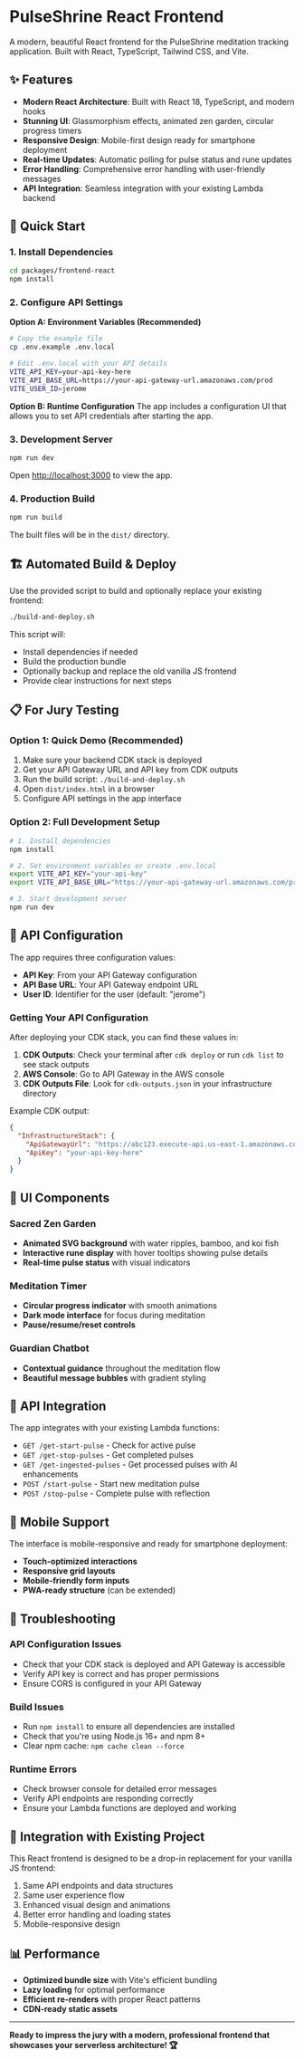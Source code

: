 # PulseShrine React Frontend

A modern, beautiful React frontend for the PulseShrine meditation tracking application. Built with React, TypeScript, Tailwind CSS, and Vite.

## ✨ Features

- **Modern React Architecture**: Built with React 18, TypeScript, and modern hooks
- **Stunning UI**: Glassmorphism effects, animated zen garden, circular progress timers
- **Responsive Design**: Mobile-first design ready for smartphone deployment
- **Real-time Updates**: Automatic polling for pulse status and rune updates
- **Error Handling**: Comprehensive error handling with user-friendly messages
- **API Integration**: Seamless integration with your existing Lambda backend

## 🚀 Quick Start

### 1. Install Dependencies

```bash
cd packages/frontend-react
npm install
```

### 2. Configure API Settings

**Option A: Environment Variables (Recommended)**
```bash
# Copy the example file
cp .env.example .env.local

# Edit .env.local with your API details
VITE_API_KEY=your-api-key-here
VITE_API_BASE_URL=https://your-api-gateway-url.amazonaws.com/prod
VITE_USER_ID=jerome
```

**Option B: Runtime Configuration**
The app includes a configuration UI that allows you to set API credentials after starting the app.

### 3. Development Server

```bash
npm run dev
```

Open [http://localhost:3000](http://localhost:3000) to view the app.

### 4. Production Build

```bash
npm run build
```

The built files will be in the `dist/` directory.

## 🏗️ Automated Build & Deploy

Use the provided script to build and optionally replace your existing frontend:

```bash
./build-and-deploy.sh
```

This script will:
- Install dependencies if needed
- Build the production bundle
- Optionally backup and replace the old vanilla JS frontend
- Provide clear instructions for next steps

## 📋 For Jury Testing

### Option 1: Quick Demo (Recommended)
1. Make sure your backend CDK stack is deployed
2. Get your API Gateway URL and API key from CDK outputs
3. Run the build script: `./build-and-deploy.sh`
4. Open `dist/index.html` in a browser
5. Configure API settings in the app interface

### Option 2: Full Development Setup
```bash
# 1. Install dependencies
npm install

# 2. Set environment variables or create .env.local
export VITE_API_KEY="your-api-key"
export VITE_API_BASE_URL="https://your-api-gateway-url.amazonaws.com/prod"

# 3. Start development server
npm run dev
```

## 🔧 API Configuration

The app requires three configuration values:

- **API Key**: From your API Gateway configuration
- **API Base URL**: Your API Gateway endpoint URL
- **User ID**: Identifier for the user (default: "jerome")

### Getting Your API Configuration

After deploying your CDK stack, you can find these values in:

1. **CDK Outputs**: Check your terminal after `cdk deploy` or run `cdk list` to see stack outputs
2. **AWS Console**: Go to API Gateway in the AWS console
3. **CDK Outputs File**: Look for `cdk-outputs.json` in your infrastructure directory

Example CDK output:
```json
{
  "InfrastructureStack": {
    "ApiGatewayUrl": "https://abc123.execute-api.us-east-1.amazonaws.com/prod",
    "ApiKey": "your-api-key-here"
  }
}
```

## 🎨 UI Components

### Sacred Zen Garden
- **Animated SVG background** with water ripples, bamboo, and koi fish
- **Interactive rune display** with hover tooltips showing pulse details
- **Real-time pulse status** with visual indicators

### Meditation Timer
- **Circular progress indicator** with smooth animations
- **Dark mode interface** for focus during meditation
- **Pause/resume/reset controls**

### Guardian Chatbot
- **Contextual guidance** throughout the meditation flow
- **Beautiful message bubbles** with gradient styling

## 🔄 API Integration

The app integrates with your existing Lambda functions:

- `GET /get-start-pulse` - Check for active pulse
- `GET /get-stop-pulses` - Get completed pulses  
- `GET /get-ingested-pulses` - Get processed pulses with AI enhancements
- `POST /start-pulse` - Start new meditation pulse
- `POST /stop-pulse` - Complete pulse with reflection

## 📱 Mobile Support

The interface is mobile-responsive and ready for smartphone deployment:

- **Touch-optimized interactions**
- **Responsive grid layouts**
- **Mobile-friendly form inputs**
- **PWA-ready structure** (can be extended)

## 🐛 Troubleshooting

### API Configuration Issues
- Check that your CDK stack is deployed and API Gateway is accessible
- Verify API key is correct and has proper permissions
- Ensure CORS is configured in your API Gateway

### Build Issues
- Run `npm install` to ensure all dependencies are installed
- Check that you're using Node.js 16+ and npm 8+
- Clear npm cache: `npm cache clean --force`

### Runtime Errors
- Check browser console for detailed error messages
- Verify API endpoints are responding correctly
- Ensure your Lambda functions are deployed and working

## 🔗 Integration with Existing Project

This React frontend is designed to be a drop-in replacement for your vanilla JS frontend:

1. Same API endpoints and data structures
2. Same user experience flow
3. Enhanced visual design and animations
4. Better error handling and loading states
5. Mobile-responsive design

## 📊 Performance

- **Optimized bundle size** with Vite's efficient bundling
- **Lazy loading** for optimal performance
- **Efficient re-renders** with proper React patterns
- **CDN-ready static assets**

---

**Ready to impress the jury with a modern, professional frontend that showcases your serverless architecture! 🏆**
